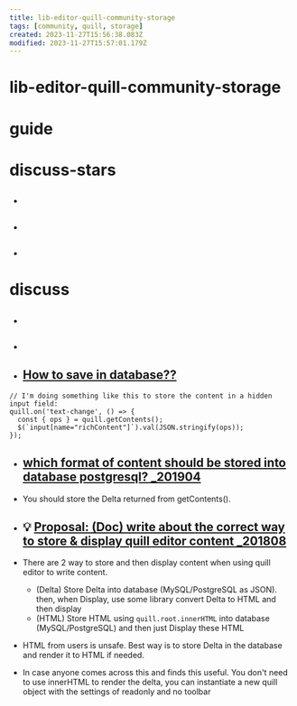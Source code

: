 ```yaml
---
title: lib-editor-quill-community-storage
tags: [community, quill, storage]
created: 2023-11-27T15:56:38.083Z
modified: 2023-11-27T15:57:01.179Z
---
```


# lib-editor-quill-community-storage

# guide

# discuss-stars
- ## 

- ## 

- ## 
# discuss
- ## 

- ## 

- ## [How to save in database??](https://github.com/quilljs/quill/issues/3421)

```JS
// I'm doing something like this to store the content in a hidden input field:
quill.on('text-change', () => {
  const { ops } = quill.getContents();
  $(`input[name="richContent"]`).val(JSON.stringify(ops));
});
```

- ## [which format of content should be stored into database postgresql? _201904](https://github.com/quilljs/quill/issues/2590)
- You should store the Delta returned from getContents(). 

- ## 💡 [Proposal: (Doc) write about **the correct way** to store & display quill editor content _201808](https://github.com/quilljs/quill/issues/2276)
- There are 2 way to store and then display content when using quill editor to write content.
  - (Delta) Store Delta into database (MySQL/PostgreSQL as JSON). then, when Display, use some library convert Delta to HTML and then display
  - (HTML) Store HTML using `quill.root.innerHTML` into database (MySQL/PostgreSQL) and then just Display these HTML

- HTML from users is unsafe. Best way is to store Delta in the database and render it to HTML if needed.

- In case anyone comes across this and finds this useful. You don't need to use innerHTML to render the delta, you can instantiate a new quill object with the settings of readonly and no toolbar
